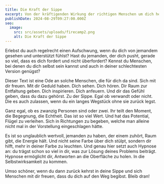 ```yaml
---
title: Die Kraft der Sippe
excerpt: Von der kräftigenden Wirkung der richtigen Menschen um dich herum.
publishDate: 2024-08-29T09:27:00.000Z
seo:
  image:
    src: src/assets/uploads/firecamp2.png
    alt: Die Kraft der Sippe
---
```


Erlebst du auch regelrecht einen Aufschwung, wenn du dich von jemandem gesehen und unterstützt fühlst? Hast du jemanden, der dich pusht, gerade so viel, dass es dich fordert und nicht überfordert? Kennst du Menschen, bei denen du dich selbst sein kannst und auch in deiner schlechtesten Version genügst?

Dieser Text ist eine Ode an solche Menschen, die für dich da sind. Sich mit dir freuen. Mit dir Geduld haben. Dich sehen. Dich hören. Dir Raum zur Entfaltung geben. Dich inspirieren. Dich anfeuern. Und dir das Gefühl geben, dass du dazu gehörst. Zu der Sippe. Egal ob verwandt oder nicht. Die es auch zulassen, wenn du ein langes Wegstück ohne sie zurück legst.

Ganz egal, ob es zwanzig Personen sind oder zwei. Ihr teilt den Moment, die Begegnung, die Echtheit. Das ist so viel Wert. Und hat das Potential, Flügel zu verleihen. Sich in Richtungen zu begeben, welche man alleine nicht mal in der Vorstellung eingeschlagen hätte.

Es ist so unglaublich wertvoll, jemanden zu haben, der einem zuhört, Raum gibt, die Energie hält. Und nicht seine Farbe über dich stülpt, sondern dir hilft, mehr in deiner Farbe zu leuchten. Und genau hier setzt auch Hypnose an: du trägst schon so viel in dir, was zur Lösung deines Problems beiträgt. Hypnose ermöglicht dir, Antworten an die Oberfläche zu holen. In die Selbstwirksamkeit zu kommen.

Umso schöner, wenn du dann zurück kehrst in deine Sippe und sich Menschen mit dir freuen, dass du dich auf den Weg begibst. Bleib dran!
